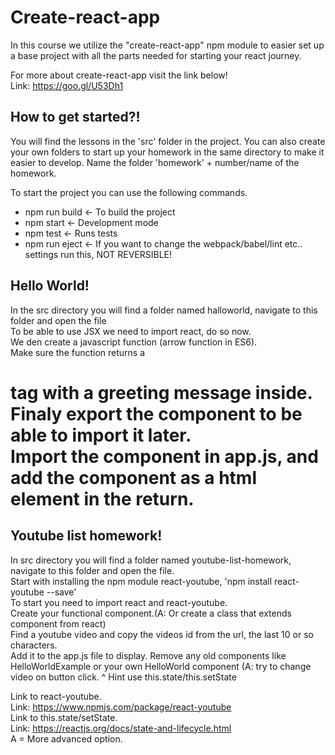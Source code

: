 # Create-react-app
In this course we utilize the "create-react-app" npm module to easier set up a base project with all the parts needed for starting your react journey.

For more about create-react-app visit the link below!  
Link: https://goo.gl/U53Dh1

## How to get started?!
You will find the lessons in the 'src' folder in the project.
You can also create your own folders to start up your homework in the same directory to make it easier to develop.
Name the folder 'homework' + number/name of the homework.

To start the project you can use the following commands.
* npm run build <- To build the project
* npm start <- Development mode  
* npm test <- Runs tests
* npm run eject <- If you want to change the webpack/babel/lint etc.. settings run this, NOT REVERSIBLE! 


## Hello World!
In the src directory you will find a folder named halloworld, navigate to this folder and open the file  
To be able to use JSX we need to import react, do so now.  
We den create a javascript function (arrow function in ES6).  
Make sure the function returns a <h1> tag with a greeting message inside.  
Finaly export the component to be able to import it later.  
Import the component in app.js, and add the component as a html element in the return.  


## Youtube list homework!
In src directory you will find a folder named youtube-list-homework, navigate to this folder and open the file.  
Start with installing the npm module react-youtube, 'npm install react-youtube --save'  
To start you need to import react and react-youtube.  
Create your functional component.(A: Or create a class that extends component from react)  
Find a youtube video and copy the videos id from the url, the last 10 or so characters.  
Add it to the app.js file to display. 
Remove any old components like HelloWorldExample or your own HelloWorld component 
(A: try to change video on button click. ^ Hint use this.state/this.setState  

Link to react-youtube.  
Link: https://www.npmjs.com/package/react-youtube   
Link to this.state/setState.  
Link: https://reactjs.org/docs/state-and-lifecycle.html  
A = More advanced option.  
